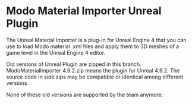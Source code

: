 # Modo Material Importer Unreal Plugin
The Unreal Material Importer is a plug-in for Unreal Engine 4 that you can use to load Modo material .xml files and apply them to 3D meshes of a game level in the Unreal Engine 4 editor.

Old versions of Unreal Plugin are zipped in this branch. ModoMaterialImporter 4.9.2.zip means the plugin for Unreal 4.9.2. The source code in side zips may be compatible or identical among different versions.

None of these old versions are supported by the team anymore.